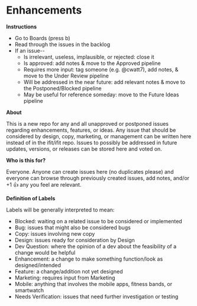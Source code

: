 # Enhancements

__Instructions__
* Go to Boards (press b)
* Read through the issues in the backlog
* If an issue--
  * Is irrelevant, useless, implausible, or rejected: close it
  * Is approved: add notes & move to the Approved pipeline
  * Requires more input: tag someone (e.g. @cwatt7), add notes, & move to the Under Review pipeline
  * Will be addressed in the near future: add relevant notes & move to the Postponed/Blocked pipeline
  * May be useful for reference someday: move to the Future Ideas pipeline

__About__

This is a new repo for any and all unapproved or postponed issues regarding enhancements, features, or ideas. Any issue that should be considered by design, copy, marketing, or management can be written here instead of in the ifit/ifit repo. Issues to possibly be addressed in future updates, versions, or releases can be stored here and voted on.

__Who is this for?__

Everyone. Anyone can create issues here (no duplicates please) and everyone can browse through previously created issues, add notes, and/or +1 :+1: any you feel are relevant.

__Definition of Labels__

Labels will be generally interpreted to mean:
* Blocked: waiting on a related issue to be considered or implemented
* Bug: issues that might also be considered bugs
* Copy: issues involving new copy
* Design: issues ready for consideration by Design
* Dev Question: where the opinion of a dev about the feasibility of a change would be helpful
* Enhancement: a change to make something function/look as designed/intended
* Feature: a change/addition not yet designed
* Marketing: requires input from Marketing
* Mobile: anything that involves the mobile apps, fitness bands, or smartwatch
* Needs Verification: issues that need further investigation or testing
